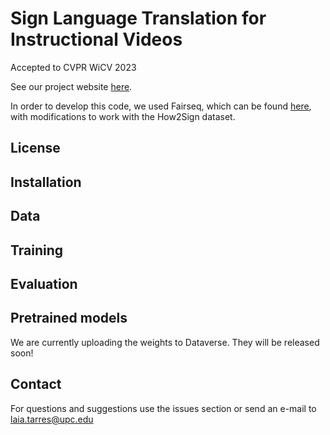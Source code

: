 # Sign Language Translation for Instructional Videos
Accepted to CVPR WiCV 2023

See our project website [here](https://imatge-upc.github.io/slt_how2sign_wicv2023/).

In order to develop this code, we used Fairseq, which can be found [here](https://github.com/imatge-upc/rsis), with modifications to work with the How2Sign dataset.

## License

## Installation

## Data

## Training

## Evaluation


## Pretrained models

We are currently uploading the weights to Dataverse. They will be released soon!

## Contact
For questions and suggestions use the issues section or send an e-mail to laia.tarres@upc.edu